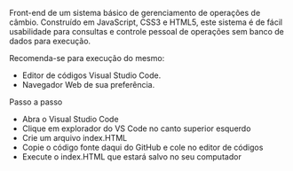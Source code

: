 Front-end de um sistema básico de gerenciamento de operações de câmbio.	
Construído em JavaScript, CSS3 e HTML5, este sistema é de fácil usabilidade para consultas e
controle pessoal de operações sem banco de dados para execução.

Recomenda-se para execução do mesmo:

- Editor de códigos Visual Studio Code.
- Navegador Web de sua preferência.

Passo a passo

- Abra o Visual Studio Code 
- Clique em explorador do VS Code no canto superior esquerdo
- Crie um arquivo index.HTML
- Copie o código fonte daqui do GitHub e cole no editor de códigos
- Execute o index.HTML que estará salvo no seu computador
